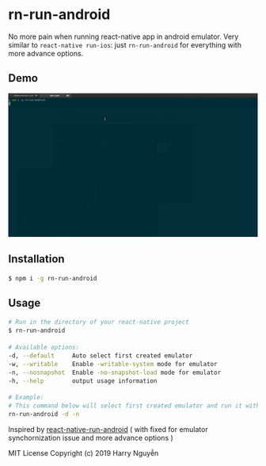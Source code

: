 # rn-run-android

No more pain when running react-native app in android emulator. Very similar to `react-native run-ios`: just `rn-run-android` for everything with more advance options.

## Demo

![Demo](demornandroid.gif)

## Installation

```sh
$ npm i -g rn-run-android
```

## Usage

```sh
# Run in the directory of your react-native project
$ rn-run-android

# Available options:
-d, --default     Auto select first created emulator
-w, --writable    Enable -writable-system mode for emulator
-n, --nosnapshot  Enable -no-snapshot-load mode for emulator
-h, --help        output usage information

# Example:
# This command below will select first created emulator and run it with no-snapshot config:
rn-run-android -d -n
```

Inspired by [react-native-run-android](https://github.com/nickpisacane/react-native-run-android) ( with fixed for emulator synchornization issue and more advance options )

MIT License
Copyright (c) 2019 Harry Nguyễn
